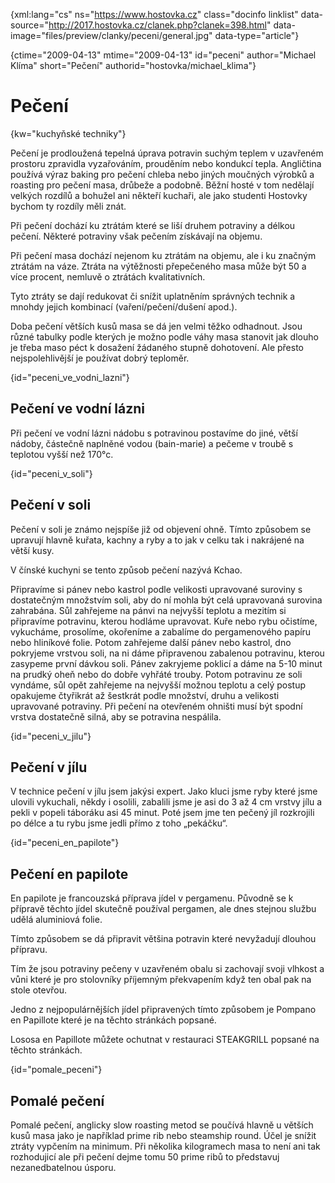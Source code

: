 
{xml:lang="cs" ns="https://www.hostovka.cz" class="docinfo linklist" data-source="http://2017.hostovka.cz/clanek.php?clanek=398.html" data-image="files/preview/clanky/peceni/general.jpg" data-type="article"}

{ctime="2009-04-13" mtime="2009-04-13" id="peceni" author="Michael Klíma" short="Pečení" authorid="hostovka/michael_klima"}

# Pečení

<!-- generated attribute kw by user_udpatekw.sh on 2020-04-21, do not edit -->

{kw="kuchyňské techniky"}

Pečení je prodloužená tepelná úprava potravin suchým teplem v uzavřeném prostoru zpravidla vyzařováním, prouděním nebo kondukcí tepla. Angličtina používá výraz baking pro pečení chleba nebo jiných moučných výrobků a roasting pro pečení masa, drůbeže a podobně. Běžní hosté v tom nedělají velkých rozdílů a bohužel ani někteří kuchaři, ale jako studenti Hostovky bychom ty rozdíly měli znát.

Při pečení dochází ku ztrátám které se liší druhem potraviny a délkou pečení. Některé potraviny však pečením získávají na objemu.

Při pečení masa dochází nejenom ku ztrátám na objemu, ale i ku značným ztrátám na váze. Ztráta na výtěžnosti přepečeného masa může být 50 a více procent, nemluvě o ztrátách kvalitativních.

Tyto ztráty se dají redukovat či snížit uplatněním správných technik a mnohdy jejich kombinací (vaření/pečení/dušení apod.).

Doba pečení větších kusů masa se dá jen velmi těžko odhadnout. Jsou různé tabulky podle kterých je možno podle váhy masa stanovit jak dlouho je třeba maso péct k dosažení žádaného stupně dohotovení. Ale přesto nejspolehlivější je používat dobrý teploměr.

{id="peceni\_ve\_vodni_lazni"}

## Pečení ve vodní lázni

Při pečení ve vodní lázni nádobu s potravinou postavíme do jiné, větší nádoby, částečně naplněné vodou (bain-marie) a pečeme v troubě s teplotou vyšší než 170°c.

{id="peceni\_v\_soli"}

## Pečení v soli

Pečení v soli je známo nejspíše již od objevení ohně. Tímto způsobem se upravují hlavně kuřata, kachny a ryby a to jak v celku tak i nakrájené na větší kusy.

V čínské kuchyni se tento způsob pečení nazývá Kchao.

Připravíme si pánev nebo kastrol podle velikosti upravované suroviny s dostatečným množstvím soli, aby do ní mohla být celá upravovaná surovina zahrabána. Sůl zahřejeme na pánvi na nejvyšší teplotu a mezitím si připravíme potravinu, kterou hodláme upravovat. Kuře nebo rybu očistíme, vykucháme, prosolíme, okořeníme a zabalíme do pergamenového papíru nebo hliníkové folie. Potom zahřejeme další pánev nebo kastrol, dno pokryjeme vrstvou soli, na ni dáme připravenou zabalenou potravinu, kterou zasypeme první dávkou soli. Pánev zakryjeme poklicí a dáme na 5-10 minut na prudký oheň nebo do dobře vyhřáté trouby. Potom potravinu ze soli vyndáme, sůl opět zahřejeme na nejvyšší možnou teplotu a celý postup opakujeme čtyřikrát až šestkrát podle množství, druhu a velikosti upravované potraviny. Při pečení na otevřeném ohništi musí být spodní vrstva dostatečně silná, aby se potravina nespálila.

{id="peceni\_v\_jilu"}

## Pečení v jílu

V technice pečení v jílu jsem jakýsi expert. Jako kluci jsme ryby které jsme ulovili vykuchali, někdy i osolili, zabalili jsme je asi do 3 až 4 cm vrstvy jílu a pekli v popeli táboráku asi 45 minut. Poté jsem jme ten pečený jíl rozkrojili po délce a tu rybu jsme jedli přímo z toho „pekáčku“.

{id="peceni\_en\_papilote"}

## Pečení en papilote

En papilote je francouzská příprava jídel v pergamenu. Původně se k přípravě těchto jídel skutečně používal pergamen, ale dnes stejnou službu udělá aluminiová folie.

Tímto způsobem se dá připravit většina potravin které nevyžadují dlouhou přípravu.

Tím že jsou potraviny pečeny v uzavřeném obalu si zachovají svoji vlhkost a vůni které je pro stolovníky příjemným překvapením když ten obal pak na stole otevřou.

Jedno z nejpopulárnějších jídel připravených tímto způsobem je Pompano en Papillote které je na těchto stránkách popsané.

Lososa en Papillote můžete ochutnat v restauraci STEAKGRILL popsané na těchto stránkách.

{id="pomale_peceni"}

## Pomalé pečení

Pomalé pečení, anglicky slow roasting metod se poučívá hlavně u větších kusů masa jako je například prime rib nebo steamship round. Účel je snížit ztráty vypčením na minimum. Při několika kilogramech masa to není ani tak rozhodujicí ale při pečení dejme tomu 50 prime ribů to představuj nezanedbatelnou úsporu.

